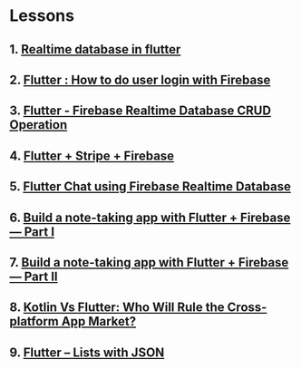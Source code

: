 # Lessons
## 1. [Realtime database in flutter](realtime-database-in-flutter)
## 2. [Flutter : How to do user login with Firebase](flutter-how-to-do-user-login-with-firebase)
## 3. [Flutter - Firebase Realtime Database CRUD Operation](flutter-firebase-realtime-database-crud-operation)
## 4. [Flutter + Stripe + Firebase](flutter-stripe-firebase)
## 5. [Flutter Chat using Firebase Realtime Database](flutter-chat-using-firebase-realtime-database)
## 6. [Build a note-taking app with Flutter + Firebase — Part I](build-a-note-taking-app-with-flutter-firebase-part-1)
## 7. [Build a note-taking app with Flutter + Firebase — Part II](build-a-note-taking-app-with-flutter-firebase-part-2)
## 8. [Kotlin Vs Flutter: Who Will Rule the Cross-platform App Market?](kotlin-vs-flutter-who-will-rule-the-cross-platform-app-market)
## 9. [Flutter – Lists with JSON](flutter-lists-with-json)
